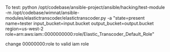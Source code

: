 To test:
python /opt/codebase/ansible-project/ansible/hacking/test-module -m /opt/codebase/wimnat/ansible-modules/elastictranscoder/elastictranscoder.py -a "state=present name=tester input_bucket=input.bucket output_bucket=output.bucket region=us-west-2 role=arn:aws:iam::0000000000:role/Elastic_Transcoder_Default_Role"

change 00000000:role to valid iam role
